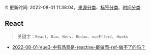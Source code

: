 :alarm_clock: 更新时间: 2022-08-01 11:38:04。[来源分类](../README.md)、[标签分类](../TAGS.md)、[时间分类](../TIMELINE.md)

## React


> 关键字：`React`、`Rax`、`Nerv`、`Redux`、`useEffect`、`Hooks`



- [2022-08-01-Vue3-中有场景是-reactive-能做而-ref-做不了的吗？](https://toutiao.io/k/nam21p7) 